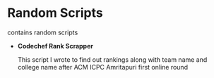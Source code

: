 Random Scripts
==============

contains random scripts

<ul>
<li>
<b>Codechef Rank Scrapper</b>

This script I wrote to find out rankings along with team name and college name after ACM ICPC Amritapuri first online round

</li>

</ul>
